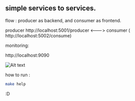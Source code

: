 ## simple services to services.

flow :
producer as backend, and consumer as frontend.

producer http://localhost:5001/producer <---> consumer ( http://localhost:5002/consume) 


monitoring:

http://localhost:9090


![Alt text](Screenshot-2023-12-21-08:17:19-1888x861.png?raw=true "Title")



how to run :
```sh
make help
```

:D